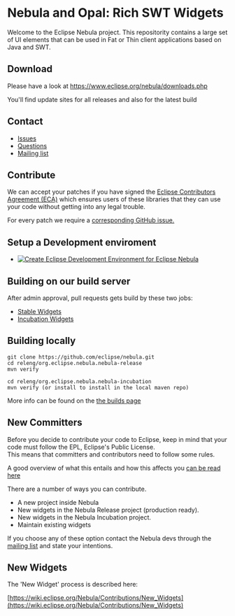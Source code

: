 # Nebula and Opal: Rich SWT Widgets
Welcome to the Eclipse Nebula project. This repositority contains a large set of UI elements that can be used in 
Fat or Thin client applications based on Java and SWT.

## Download
Please have a look at https://www.eclipse.org/nebula/downloads.php

You'll find update sites for all releases and also for the latest build

## Contact
* [Issues](https://github.com/eclipse/nebula/issues)
* [Questions](https://github.com/eclipse/nebula/discussions) 
* [Mailing list](https://dev.eclipse.org/mailman/listinfo/nebula-dev)

## Contribute
We can accept your patches if you have signed the [Eclipse Contributors Agreement (ECA)](https://wiki.eclipse.org/ECA) 
which ensures users of these libraries that they can use your code without getting into any legal trouble.

For every patch we require a [corresponding GitHub issue.](https://github.com/eclipse/nebula/issues)

## Setup a Development enviroment
* [![Create Eclipse Development Environment for Eclipse Nebula](https://download.eclipse.org/oomph/www/setups/svg/nebula.svg)](https://www.eclipse.org/setups/installer/?url=https://raw.githubusercontent.com/eclipse/nebula/master/oomph.setup&show=true "Click to open Eclipse-Installer Auto Launch or drag into your running installer")

## Building on our build server
After admin approval, pull requests gets build by these two jobs:
 * [Stable Widgets](https://ci.eclipse.org/nebula/job/nebula.stable.github/)
 * [Incubation Widgets](https://ci.eclipse.org/nebula/job/nebula.incubation.github/)

## Building locally
    git clone https://github.com/eclipse/nebula.git
    cd releng/org.eclipse.nebula.nebula-release
    mvn verify
 
    cd releng/org.eclipse.nebula.nebula-incubation
    mvn verify (or install to install in the local maven repo)

More info can be found on the [the builds page](https://wiki.eclipse.org/Nebula/Builds)

## New Committers
Before you decide to contribute your code to Eclipse, keep in mind that your code must follow the EPL, Eclipse's Public License.  
This means that committers and contributors need to follow some rules.

A good overview of what this entails and how this affects you [can be read here](http://www.eclipse.org/legal/#Committers)

There are a number of ways you can contribute. 

* A new project inside Nebula
* New widgets in the Nebula Release project (production ready).
* New widgets in the Nebula Incubation project.
* Maintain existing widgets

If you choose any of these option contact the Nebula devs through the 
[mailing list](https://dev.eclipse.org/mailman/listinfo/nebula-dev)
and state your intentions.

## New Widgets
The 'New Widget' process is described here:

[https://wiki.eclipse.org/Nebula/Contributions/New_Widgets](https://wiki.eclipse.org/Nebula/Contributions/New_Widgets)

